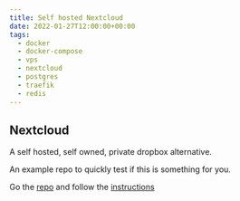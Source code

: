 ```yaml
---
title: Self hosted Nextcloud
date: 2022-01-27T12:00:00+00:00
tags:
  - docker
  - docker-compose
  - vps
  - nextcloud
  - postgres
  - traefik
  - redis
---
```


## Nextcloud

A self hosted, self owned, private dropbox alternative.

An example repo to quickly test if this is something for you.

Go the [repo](https://github.com/askblaker/nextcloud) and follow the [instructions](https://github.com/askblaker/nextcloud#nextcloud)
